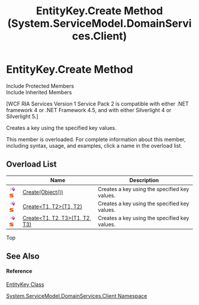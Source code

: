 ﻿---
title: EntityKey.Create Method  (System.ServiceModel.DomainServices.Client)
TOCTitle: Create Method
ms:assetid: Overload:System.ServiceModel.DomainServices.Client.EntityKey.Create
ms:mtpsurl: https://msdn.microsoft.com/en-us/library/system.servicemodel.domainservices.client.entitykey.create(v=VS.91)
ms:contentKeyID: 28754623
ms.date: 01/27/2012
mtps_version: v=VS.91
f1_keywords:
- System.ServiceModel.DomainServices.Client.EntityKey.Create
- System.ServiceModel.DomainServices.Client.EntityKey.Create``2
- System.ServiceModel.DomainServices.Client.EntityKey.Create``3
dev_langs:
- CSharp
- JScript
- VB
- FSharp
---

# EntityKey.Create Method

Include Protected Members  
Include Inherited Members  

\[WCF RIA Services Version 1 Service Pack 2 is compatible with either .NET framework 4 or .NET Framework 4.5, and with either Silverlight 4 or Silverlight 5.\]

Creates a key using the specified key values.

This member is overloaded. For complete information about this member, including syntax, usage, and examples, click a name in the overload list.

## Overload List

<table>
<thead>
<tr class="header">
<th> </th>
<th>Name</th>
<th>Description</th>
</tr>
</thead>
<tbody>
<tr class="odd">
<td><img src="images\Ff423329.pubmethod(en-us,VS.91).gif" title="Public method" alt="Public method" /><img src="images\Ff423197.static(en-us,VS.91).gif" title="Static member" alt="Static member" /></td>
<td><a href="ff422051(v=vs.91).md">Create(Object())</a></td>
<td>Creates a key using the specified key values.</td>
</tr>
<tr class="even">
<td><img src="images\Ff423329.pubmethod(en-us,VS.91).gif" title="Public method" alt="Public method" /><img src="images\Ff423197.static(en-us,VS.91).gif" title="Static member" alt="Static member" /></td>
<td><a href="ff422773(v=vs.91).md">Create&lt;T1, T2&gt;(T1, T2)</a></td>
<td>Creates a key using the specified key values.</td>
</tr>
<tr class="odd">
<td><img src="images\Ff423329.pubmethod(en-us,VS.91).gif" title="Public method" alt="Public method" /><img src="images\Ff423197.static(en-us,VS.91).gif" title="Static member" alt="Static member" /></td>
<td><a href="ff423399(v=vs.91).md">Create&lt;T1, T2, T3&gt;(T1, T2, T3)</a></td>
<td>Creates a key using the specified key values.</td>
</tr>
</tbody>
</table>

Top

## See Also

#### Reference

[EntityKey Class](ff422909\(v=vs.91\).md)

[System.ServiceModel.DomainServices.Client Namespace](ff422479\(v=vs.91\).md)

